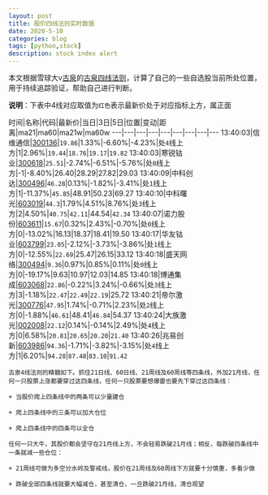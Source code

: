 ```yaml
---
layout: post
title: 股价四线法则实时数据
date: 2020-5-10
categories: blog
tags: [python,stock]
description: stock index alert
---
```



本文根据雪球大v[古泉](https://xueqiu.com/u/7148646888)的[古泉四线法则](https://xueqiu.com/7148646888/130498192)，计算了自己的一些自选股当前所处位置，用于持续追踪验证，帮助自己进行判断。

**说明**：下表中4线对应取值为`红色`表示最新价处于对应指标上方，属正面

时间|名称|代码|最新价|当日|3日|5日|位置|变动|距离|ma21|ma60|ma21w|ma60w
---|---|---|---|---|---|---|---|---
13:40:03|信维通信|[300136](https://xueqiu.com/S/SZ300136)|`19.86`|1.33%|-6.60%|-4.23%|处`4`线上方|1|2.96%|`19.44`|`18.76`|`19.17`|`19.82`
13:40:03|寒锐钴业|[300618](https://xueqiu.com/S/SZ300618)|`25.51`|-2.74%|-6.51%|-5.76%|处`0`线上方|-1|-8.40%|26.40|28.29|27.82|29.03
13:40:09|中科创达|[300496](https://xueqiu.com/S/SZ300496)|`46.28`|0.13%|-1.82%|-3.41%|处`1`线上方|1|-11.37%|`45.85`|48.91|50.23|69.27
13:40:10|中科曙光|[603019](https://xueqiu.com/S/SH603019)|`44.3`|1.79%|4.51%|8.76%|处`3`线上方|2|4.50%|`40.75`|`42.11`|44.54|`42.34`
13:40:07|诺力股份|[603611](https://xueqiu.com/S/SH603611)|`15.67`|0.32%|2.43%|-0.70%|处`0`线上方|0|-13.02%|16.13|18.37|18.41|19.50
13:40:17|华友钴业|[603799](https://xueqiu.com/S/SH603799)|`23.05`|-2.12%|-3.73%|-3.86%|处`1`线上方|0|-12.55%|`22.69`|25.47|26.15|33.12
13:40:18|盛天网络|[300494](https://xueqiu.com/S/SZ300494)|`9.36`|0.97%|0.85%|0.11%|处`0`线上方|0|-19.17%|9.63|10.97|12.03|14.85
13:40:18|博通集成|[603068](https://xueqiu.com/S/SH603068)|`22.86`|-0.22%|3.24%|-0.66%|处`3`线上方|3|-1.18%|`22.47`|`22.49`|`22.19`|25.72
13:40:21|帝尔激光|[300776](https://xueqiu.com/S/SZ300776)|`47.95`|1.74%|-0.71%|2.23%|处`2`线上方|0|-1.88%|`46.61`|48.41|`46.84`|54.37
13:40:24|大族激光|[002008](https://xueqiu.com/S/SZ002008)|`22.12`|0.14%|-0.14%|2.49%|处`4`线上方|0|6.58%|`20.81`|`20.65`|`20.20`|`21.40`
13:40:26|兆易创新|[603986](https://xueqiu.com/S/SH603986)|`94.36`|-1.71%|-3.82%|-3.15%|处`4`线上方|1|6.20%|`94.28`|`87.48`|`83.10`|`91.42`

```
古泉4线法则的精髓如下。抓住21日线、60日线、21周线及60周线等四条线，外加21月线，任何一只股票上涨都要穿过这四条线，任何一只股票要想爆雷也要先下穿过这四条线：

+ 当股价爬上四条线中的两条可以少量建仓

+ 爬上四条线中的三条可以加大仓位

+ 爬上四条线中的四条可以全仓

任何一只大牛，其股价都会坚守在21月线上方，不会轻易跌破21月线；相反，每跌破四条线中一条就减一些仓位：

+ 21周线可做为多空分水岭及警戒线，股价在21周线及60周线下方就要十分慎重，多看少做

+ 跌破全部四条线就要大幅减仓，甚至清仓，一旦跌破21月线，清仓观望
```